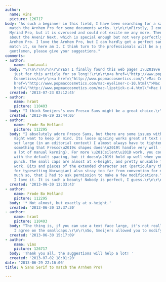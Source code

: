 ```yaml
---
author:
  name: vins
  picture: 126717
body: "As such a beginner in this field, I have been searching for a sans serif to
  match the Arnhem Pro for some documents works. \r\n\r\nFirstly, I considered the
  Myriad Pro, but it is overused and could not excite me any more. Then, I thought
  about the Avenir Next, which is special enough but not very perfectly matched the
  Arnhem Pro. I love the Arnhem Pro, but I can hardly get a perfect sans serif  to
  match it, so here am I. I think turn to the professionals will be a good idea.\r\n\r\nSo
  gentlemen, please give your suggestions."
comments:
- author:
    name: taotaoali
  body: "\r\n\r\n\r\n\r\nYES! I finally found this web page! I\u2019ve been looking
    just for this article for so long!!\r\n\r\n<a href=\"http://www.popmaccosmetics.com/\">Mac
    Cosmetics</a>\r\n<a href=\"http://www.popmaccosmetics.com/\">Mac Cosmetics Wholesale</a>\r\n<a
    href=\"http://www.popmaccosmetics.com/mac-eyeliner-c-10.html\">Mac Eyeliner</a>\r\n<a
    href=\"http://www.popmaccosmetics.com/mac-lipstick-c-4.html\">Mac Lipstick</a>"
  created: '2013-07-23 02:12:45'
- author:
    name: hrant
    picture: 110403
  body: "I think Smeijers's own Fresco Sans might be a great choice.\r\n\r\nhhp\r\n"
  created: '2013-06-29 22:44:05'
- author:
    name: Frode Bo Helland
    picture: 112295
  body: "I absolutely adore Fresco Sans, but there are some issues with it that you
    might want to keep in mind. Its loose spacing works great at text sizes, but when
    set large (in an editorial context) I almost always have to tighten things up,
    something that Fresco\u2019s shapes doesn\u2019t handle very well (e.g. needs
    a lot of manual kerning). For more \u201Csilent\u201D work, you could get away
    with the default spacing, but it doesn\u2019t hold up well when you want some
    punch. The small caps are almost at x-height, and pretty unusable for editorial
    work. Bits and pieces of the extended character set (particulary those necessary
    for typesetting Norwegian) also stray too far from convention for my taste. So
    much so, that I had to ask permission to make a few modifications.\r\n\r\nBut
    I love it. It is such a beauty! Nobody is perfect, I guess.\r\n\r\n"
  created: '2013-06-30 12:33:43'
- author:
    name: Frode Bo Helland
    picture: 112295
  body: '* Not almost, but exactly at x-height.'
  created: '2013-06-30 12:37:30'
- author:
    name: hrant
    picture: 110403
  body: "The thing is, if you can use a text face large, it's not really a text face...\r\nBut
    I agree on the smallcaps.\r\n\r\nSo, Smeijers allowed you to modify it? Cool.\r\n\r\nhhp\r\n"
  created: '2013-06-30 15:17:09'
- author:
    name: vins
    picture: 126717
  body: 'Thank you all, the suggestions will help a lot! '
  created: '2013-07-02 18:01:20'
date: '2013-06-29 22:16:06'
title: A Sans Serif to match the Arnhem Pro?

---
```

